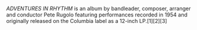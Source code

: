 _ADVENTURES IN RHYTHM_ is an album by bandleader, composer, arranger and conductor Pete Rugolo featuring performances recorded in 1954 and originally released on the Columbia label as a 12-inch LP.[1][2][3]
